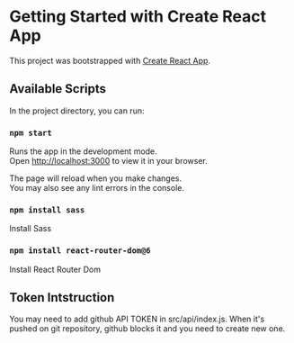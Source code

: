 # Getting Started with Create React App

This project was bootstrapped with [Create React App](https://github.com/facebook/create-react-app).

## Available Scripts

In the project directory, you can run:

### `npm start`

Runs the app in the development mode.\
Open [http://localhost:3000](http://localhost:3000) to view it in your browser.

The page will reload when you make changes.\
You may also see any lint errors in the console.

### `npm install sass`
Install Sass

### `npm install react-router-dom@6`
Install React Router Dom

## Token Intstruction

You may need to add github API TOKEN in src/api/index.js. When it's pushed on git repository, github blocks it and you need to create new one. 